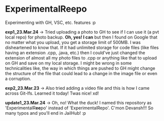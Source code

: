 # ExperimentalReepo
Experimenting with GH, VSC, etc. features :p

<p>
  <b>exp1_23.Mar.24</b> -> Tried uploading a photo to GH to see if I can use it (a pvt local repo) for photo backup. <b>Oh, yes! I can</b> but then I found on Google that no matter what you upload, you get a storage limit of 500MB. I was disheartened to know that. If it had unlimited storage for code files (like files having an extension .cpp, .java, etc.) then I could've just changed the extension of almost all my photo files to .cpp or anything like that to upload on GH and save on my local storage. I might be wrong in some technicalities like, the way in which things are pushed to GH might change the structure of the file that could lead to a change in the image file or even a corruption.
</p>

<p>
  <b>exp2_23.Mar.23</b> -> Also tried adding a video file and this is how I came across Git-lfs. Learned it today! Twas nice! xd!
</p>

<p>
  <b>update1_23.Mar.24</b> -> Oh, no! What the duck! I named this repository as 'ExperimentalR<b>ee</b>po' instead of 'ExperimentalRepo'. C'mon Devansh!!! So many typos and you'll end in JailHub! :p
</p>
